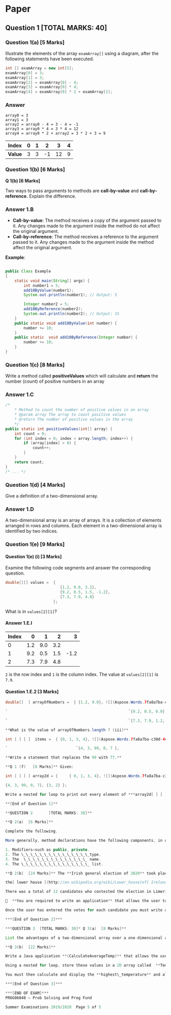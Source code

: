 ﻿
# Paper

## Question 1 [TOTAL MARKS: 40]

### Question 1(a) [5 Marks]

Illustrate the elements of the array `examArray[]` using a diagram, after the following statements have been executed.

```java
int [] examArray = new int[5];
examArray[0] = 3;
examArray[1] = 3; 
examArray[2] = examArray[0] - 4; 
examArray[3] = examArray[0] * 4; 
examArray[4] = examArray[0] * 2 + examArray[1]; 
```

### Answer

```text
array0 = 3
array1 = 3
array2 = array0 - 4 = 3 - 4 = -1
array3 = array0 * 4 = 3 * 4 = 12
array4 = array0 * 2 + array2 = 3 * 2 + 3 = 9
```

| Index     | 0 | 1 | 2  | 3  | 4 |
|-----------|---|---|----|----|---|
| **Value** | 3 | 3 | -1 | 12 | 9 |

### Question 1(b) [6 Marks]

**Q 1(b)  [6 Marks]**

Two ways to pass arguments to methods are **call-by-value** and **call-by-reference.** Explain the difference.

### Answer 1.B

- **Call-by-value**: The method receives a copy of the argument passed to it. Any changes made to the argument inside the method do not affect the original argument.
- **Call-by-reference**: The method receives a reference to the argument passed to it. Any changes made to the argument inside the method affect the original argument.

**Example**:  

```java

public Class Example
{
    static void main(String[] args) {
        int number1 = 5;
        add10ByValue(number1);
        System.out.println(number1); // Output: 5

        Integer number2 = 5;
        add10ByReference(number2);
        System.out.println(number2); // Output: 15
    }
    public static void add10ByValue(int number) {
        number += 10;
    }
    public static  void add10ByReference(Integer number) {
        number += 10;
    }
}
```

### Question 1(c) [8 Marks]

Write a method called **positiveValues** which will calculate and **return** the number (count) of positive numbers in an array  

### Answer 1.C

```java
/*
    * Method to count the number of positive values in an array
    * @param array The array to count positive values
    * @return The number of positive values in the array
    */
public static int positiveValues(int[] array) {
    int count = 0;
    for (int index = 0; index < array.length; index++) {
        if (array[index] > 0) {
            count++;
        }
    }
    return count;
}
/* ... */
```

### Question 1(d) [4 Marks]

Give a definition of a two-dimensional array.

### Answer 1.D

A two-dimensional array is an array of arrays. It is a collection of elements arranged in rows and columns. Each element in a two-dimensional array is identified by two indices.

### Question 1(e) [9 Marks]

#### Question 1(e) (i) [3 Marks]

Examine the following code segments and answer the corresponding question.  

```java
double[][] values =  {
                        {1.2, 9.0, 3.2},
                        {9.2, 0.5, 1.5, -1.2},
                        {7.3, 7.9, 4.8}
                     }; 
```

What is in `values[2][1]`?

#### Answer 1.E.I

| Index |   0 |   1 |   2 |    3 |
|-------|----:|----:|----:|-----:|
| 0     | 1.2 | 9.0 | 3.2 |      |
| 1     | 9.2 | 0.5 | 1.5 | -1.2 |
| 2     | 7.3 | 7.9 | 4.8 |      |

`2` is the row index and `1` is the column index. The value at `values[2][1]` is `7.9`.


#### Question 1.E.2 [3 Marks]


```java
double[]  ] arrayOfNumbers =  { {1.2, 9.0}, ![](Aspose.Words.7fa8a7ba-c30d-4cac-b5c2-45122269fcef.003.png)

`                                                     `{9.2, 0.5, 0.0}, 

`                                                     `{7.3, 7.9, 1.2, 3.9} } ; 

**What is the value of arrayOfNumbers.length ? (iii)** 

int [ ] [ ]  items =  { {0, 1, 3, 4}, ![](Aspose.Words.7fa8a7ba-c30d-4cac-b5c2-45122269fcef.004.png)

`                              `{4, 3, 99, 0, 7 },                               {3, 2} } ; 

**Write a statement that replaces the 99 with 77.** 

**Q 1 (f)   [8 Marks]** Given: 

int [ ] [ ] array2d = {     { 0, 1, 3, 4}, ![](Aspose.Words.7fa8a7ba-c30d-4cac-b5c2-45122269fcef.005.png)

{4, 3, 99, 0, 7}, {3, 2} }; 

Write a nested for loop to print out every element of ***array2d[ ] [ ]*** **?** 

**[End of Question 1]** 

**QUESTION 2       [TOTAL MARKS: 30]** 

**Q 2(a)  [6 Marks]** 

Complete the following. 

More generally, method declarations have the following components, in order:  

1. Modifiers—such as public, private.  
2. The \_\_\_\_\_\_\_\_\_\_\_\_\_\_\_type. 
3. The  \_\_\_\_\_\_\_\_\_\_\_\_\_\_ name. 
4. The \_\_\_\_\_\_\_\_\_\_\_\_\_\_\_ list. 

**Q 2(b)  [24 Marks]** The **Irish general election of 2020** took place on Saturday, 8th of February to elect 

the[ lower house ](http://en.wikipedia.org/wiki/Lower_house)of[ Ireland's](http://en.wikipedia.org/wiki/Republic_of_Ireland) national[ parliament,](http://en.wikipedia.org/wiki/Parliament) the[ Oireachtas.](http://en.wikipedia.org/wiki/Oireachtas)  

There was a total of 12 candidates who contested the election in Limerick City.  

￿  **You are required to write an application** that allows the user to enter 12 integer values representing the total number of votes per candidate & store these in array **electionResults[ ].**  

Once the user has entered the votes for each candidate you must write and call a method called **calculateWinner** passing the array of votes which will calculate and display the candidate who has the overall majority(highest number of votes) and display the winning candidate number. 

***[End of Question 2]*** 

***QUESTION 3  [TOTAL MARKS: 30]* Q 3(a)  [8 Marks]** 

List the advantages of a two-dimensional array over a one-dimensional array.** 

**Q 3(b)  [22 Marks]** 

Write a Java application **(CalculateAverageTemp)** that allows the user to enter the average temperature for each month of the 4 (Spring, Summer, Autumn and Winter) seasons in degrees celcius for 2019. 

Using a nested for loop, store these values in a 2D array called  **TemperatureArray [ ][ ] .**  

You must then calculate and display the **highest\_temperature** and also output the **average\_temperature** for 2019. 

***[End of Question 3]*** 

***[END OF EXAM]*** 
PROG06040 – Prob Solving and Prog Fund 

Summer Examinations 2019/2020  Page 5 of 5 
